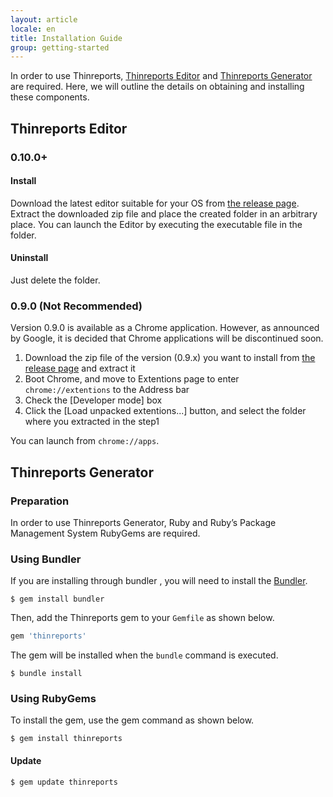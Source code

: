 ```yaml
---
layout: article
locale: en
title: Installation Guide
group: getting-started
---
```


In order to use Thinreports, [Thinreports Editor](http://www.thinreports.org/features/editor/)
and [Thinreports Generator](http://www.thinreports.org/features/generator/) are required.
Here, we will outline the details on obtaining and installing these components.

## Thinreports Editor

### 0.10.0+

#### Install

Download the latest editor suitable for your OS from [the release page](https://github.com/thinreports/thinreports-editor/releases). Extract the downloaded zip file and place the created folder in an arbitrary place. You can launch the Editor by executing the executable file in the folder.

#### Uninstall

Just delete the folder.

### 0.9.0 (Not Recommended)

Version 0.9.0 is available as a Chrome application. However, as announced by Google, it is decided that Chrome applications will be discontinued soon.

  1. Download the zip file of the version (0.9.x) you want to install from [the release page](https://github.com/thinreports/thinreports-editor/releases) and extract it
  2. Boot Chrome, and move to Extentions page to enter `chrome://extentions` to the Address bar
  3. Check the [Developer mode] box
  4. Click the [Load unpacked extentions...] button, and select the folder where you extracted in the step1

You can launch from `chrome://apps`.

## Thinreports Generator

### Preparation

In order to use Thinreports Generator, Ruby and Ruby’s Package Management System RubyGems are required.

### Using Bundler

If you are installing through bundler , you will need to install the [Bundler](http://bundler.io/).

```
$ gem install bundler
```

Then, add the Thinreports gem to your `Gemfile` as shown below.

```ruby
gem 'thinreports'
```

The gem will be installed when the `bundle` command is executed.

```
$ bundle install
```

### Using RubyGems

To install the gem, use the gem command as shown below.

```
$ gem install thinreports
```

#### Update

```
$ gem update thinreports
```
